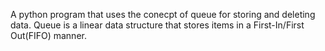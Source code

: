 A python program that uses the conecpt of queue for storing and deleting data. Queue is a linear data structure that stores items in a First-In/First Out(FIFO) manner.

